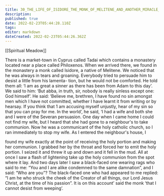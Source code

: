 ```yaml
---
title: 30_THE_LIFE_OF_ISIDORE_THE_MONK_OF_MELITENE_AND_ANOTHER_MIRACLE_OF_THE_MOST_HOLY_SACRAMENT
description: 
published: true
date: 2022-02-23T05:44:28.110Z
tags: 
editor: markdown
dateCreated: 2022-02-23T05:44:26.362Z
---
```


[[Spiritual Meadow]]
 
There is a market-town in Cyprus called Tadai which contains a monastery located near a place called Philoxenos. When we arrived there, we found in the monastery a monk called Isidore, a native of Melitene. We noticed that he was always in tears and groaning. Everybody tried to persuade him to desist a little from his lamenta- tion, but he would not be comforted. He told them all: ‘I am as great a sinner as there has been from Adam to this day’. We said to him: ‘But abba, in truth, sir, nobody is really sinless except one: God himself’. He said: ‘Believe me, brethren, I have found no sin amongst men which I have not committed, whether I have learnt it from writing or by hearsay. If you think that 1 am accusing myself unjustly, hear of my sin so that you can pray for me. In the world’, he said, ‘I had a wife and both she and I were of the Severan persuasion. One day when I came home I could not find my wife, but I heard that she had gone to a neighbour's to take communion. Now he was a communicant of the holy catholic church, so I ran immediately to stop my wife. As I entered the neighbour's house, I  
 
found my wife exactly at the point of receiving the holy portion and making her communion. I grabbed her by the throat and forced her to emit the holy portion. I seized it and threw it up and down and it fell in the mud. All at once I saw a flash of lightening take up the holy communion from the spot where it lay. And two days later I saw a black-faced one wearing rags who said to me: “You and I are alike condemned to the same damnation”, and I said: “Who are you”? The black-faced one who had appeared to me replied: “I am he who struck the cheek of the Creator of all things, our Lord Jesus Christ, at the time of his passion”. It is on this account’ said the monk ‘that I cannot desist from weeping’. 
